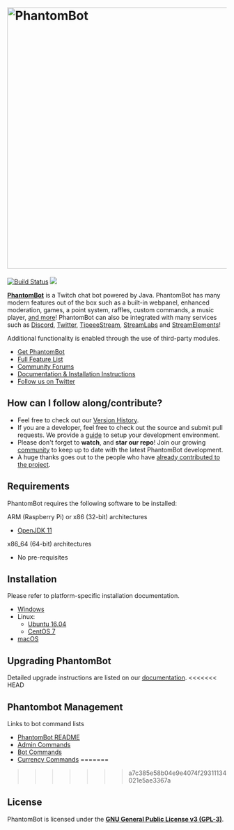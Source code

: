 
# <img alt="PhantomBot" src="https://phantombot.tv/img/new-logo-dark-v2.png" width="600px"/>

[![Build Status](https://travis-ci.org/PhantomBot/PhantomBot.svg?branch=master)](https://travis-ci.org/PhantomBot/PhantomBot)
[<img src="https://discordapp.com/api/guilds/107910097937682432/widget.png?style=shield">](https://discord.gg/Xdh5SRY)

[**PhantomBot**](https://phantombot.tv) is a Twitch chat bot powered by Java. PhantomBot has many modern features out of the box such as a built-in webpanel, enhanced moderation, games, a point system, raffles, custom commands, a music player, [and more](https://phantombot.tv/features)! PhantomBot can also be integrated with many services such as [Discord](https://discordapp.com/), [Twitter](https://twitter.com), [TipeeeStream](https://tipeeestream.com), [StreamLabs](https://streamlabs.com) and [StreamElements](https://streamelements.com)!

Additional functionality is enabled through the use of third-party modules.

* [Get PhantomBot](https://phantombot.tv/ "PhantomBot")
* [Full Feature List](https://phantombot.tv/features "PhantomBot Features")
* [Community Forums](https://community.phantom.bot "PhantomBot Community Forums")
* [Documentation & Installation Instructions](https://community.phantom.bot/c/documentation "Documenation and Installation Instructions")
* [Follow us on Twitter](https://www.twitter.com/PhantomBot "PhantomBot Twitter")

## How can I follow along/contribute?

* Feel free to check out our [Version History](https://github.com/PhantomBot/PhantomBot/releases).
* If you are a developer, feel free to check out the source and submit pull requests. We provide a [guide](https://github.com/PhantomBot/PhantomBot/blob/master/development-resources/DEVSETUP.md) to setup your development environment.
* Please don't forget to **watch**, and **star our repo**! Join our growing [community](https://community.phantom.bot) to keep up to date with the latest PhantomBot development.
* A huge thanks goes out to the people who have [already contributed to the project](https://github.com/PhantomBot/PhantomBot/graphs/contributors).

## Requirements

PhantomBot requires the following software to be installed:

ARM (Raspberry Pi) or x86 (32-bit) architectures
* [OpenJDK 11](https://openjdk.java.net/)

x86_64 (64-bit) architectures
* No pre-requisites

## Installation
Please refer to platform-specific installation documentation.
* [Windows](https://community.phantom.bot/t/windows-setup-guide/60)
* Linux:
  * [Ubuntu 16.04](https://community.phantom.bot/t/ubuntu-16-04-lts-setup-guide/61)
  * [CentOS 7](https://community.phantom.bot/t/centos-7-setup-guide/62)
* [macOS](https://community.phantom.bot/t/macos-setup-guide/63)

## Upgrading PhantomBot

Detailed upgrade instructions are listed on our [documentation](https://community.phantom.bot/t/how-to-update-phantombot/56).
<<<<<<< HEAD

## Phantombot Management

Links to bot command lists

* [PhantomBot README](README.md "General Readme")
* [Admin Commands](admincommands.md "Admin Commands")
* [Bot Commands](botcommands.md "Commands")
* [Currency Commands](currencycommands.md "Currency Help")
=======
>>>>>>> a7c385e58b04e9e4074f29311134021e5ae3367a

## License

PhantomBot is licensed under the [**GNU General Public License v3 (GPL-3)**](https://www.gnu.org/copyleft/gpl.html).
